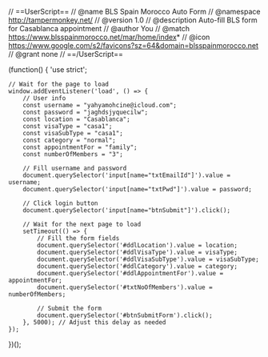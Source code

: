 // ==UserScript==
// @name         BLS Spain Morocco Auto Form
// @namespace    http://tampermonkey.net/
// @version      1.0
// @description  Auto-fill BLS form for Casablanca appointment
// @author       You
// @match        https://www.blsspainmorocco.net/mar/home/index*
// @icon         https://www.google.com/s2/favicons?sz=64&domain=blsspainmorocco.net
// @grant        none
// ==/UserScript==

(function() {
    'use strict';

    // Wait for the page to load
    window.addEventListener('load', () => {
        // User info
        const username = "yahyamohcine@icloud.com";
        const password = "jaghdsjyquecilw";
        const location = "Casablanca";
        const visaType = "casa1";
        const visaSubType = "casa1";
        const category = "normal";
        const appointmentFor = "family";
        const numberOfMembers = "3";

        // Fill username and password
        document.querySelector('input[name="txtEmailId"]').value = username;
        document.querySelector('input[name="txtPwd"]').value = password;

        // Click login button
        document.querySelector('input[name="btnSubmit"]').click();

        // Wait for the next page to load
        setTimeout(() => {
            // Fill the form fields
            document.querySelector('#ddlLocation').value = location;
            document.querySelector('#ddlVisaType').value = visaType;
            document.querySelector('#ddlVisaSubType').value = visaSubType;
            document.querySelector('#ddlCategory').value = category;
            document.querySelector('#ddlAppointmentFor').value = appointmentFor;
            document.querySelector('#txtNoOfMembers').value = numberOfMembers;

            // Submit the form
            document.querySelector('#btnSubmitForm').click();
        }, 5000); // Adjust this delay as needed
    });
})();
